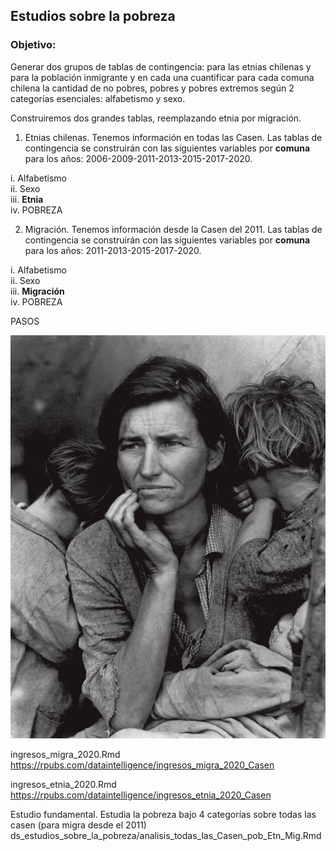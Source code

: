 
## Estudios sobre la pobreza

### Objetivo: 

Generar dos grupos de tablas de contingencia: para las etnias chilenas y para la población inmigrante y en cada una cuantificar para cada comuna chilena la cantidad de no pobres, pobres y pobres extremos según 2 categorías esenciales: alfabetismo y sexo.

Construiremos dos grandes tablas, reemplazando etnia por migración.

1. Etnias chilenas.
Tenemos información en todas las Casen. Las tablas de contingencia se construirán con las siguientes variables por **comuna** para los años:
2006-2009-2011-2013-2015-2017-2020.

i. Alfabetismo\
ii. Sexo\
iii. **Etnia**\
iv. POBREZA

2. Migración.
Tenemos información desde la Casen del 2011. Las tablas de contingencia se construirán con las siguientes variables por **comuna** para los años:
2011-2013-2015-2017-2020.

i. Alfabetismo\
ii. Sexo\
iii. **Migración**\
iv. POBREZA

PASOS







![](madre_migrante.jpg)

ingresos_migra_2020.Rmd\
https://rpubs.com/dataintelligence/ingresos_migra_2020_Casen

ingresos_etnia_2020.Rmd\
https://rpubs.com/dataintelligence/ingresos_etnia_2020_Casen


Estudio fundamental. Estudia la pobreza bajo 4 categorías sobre todas las casen (para migra desde el 2011)\
ds_estudios_sobre_la_pobreza/analisis_todas_las_Casen_pob_Etn_Mig.Rmd 
